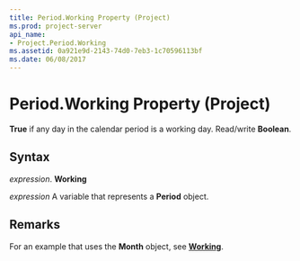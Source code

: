 ```yaml
---
title: Period.Working Property (Project)
ms.prod: project-server
api_name:
- Project.Period.Working
ms.assetid: 0a921e9d-2143-74d0-7eb3-1c70596113bf
ms.date: 06/08/2017
---
```



# Period.Working Property (Project)

 **True** if any day in the calendar period is a working day. Read/write **Boolean**.


## Syntax

 _expression_. **Working**

 _expression_ A variable that represents a **Period** object.


## Remarks

For an example that uses the **Month** object, see **[Working](month-working-property-project.md)**.


